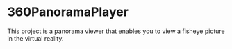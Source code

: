 # 360PanoramaPlayer

This project is a panorama viewer that enables you to view a fisheye picture in the virtual reality.
